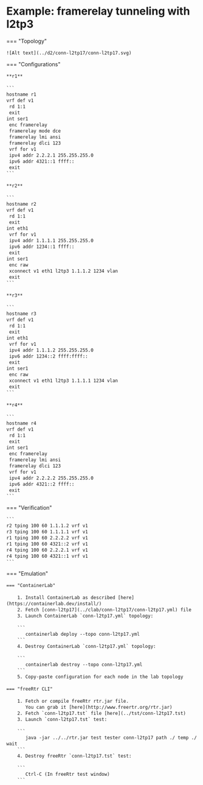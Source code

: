 # Example: framerelay tunneling with l2tp3

=== "Topology"

    ![Alt text](../d2/conn-l2tp17/conn-l2tp17.svg)

=== "Configurations"

    **r1**

    ```
    hostname r1
    vrf def v1
     rd 1:1
     exit
    int ser1
     enc framerelay
     framerelay mode dce
     framerelay lmi ansi
     framerelay dlci 123
     vrf for v1
     ipv4 addr 2.2.2.1 255.255.255.0
     ipv6 addr 4321::1 ffff::
     exit
    ```

    **r2**

    ```
    hostname r2
    vrf def v1
     rd 1:1
     exit
    int eth1
     vrf for v1
     ipv4 addr 1.1.1.1 255.255.255.0
     ipv6 addr 1234::1 ffff::
     exit
    int ser1
     enc raw
     xconnect v1 eth1 l2tp3 1.1.1.2 1234 vlan
     exit
    ```

    **r3**

    ```
    hostname r3
    vrf def v1
     rd 1:1
     exit
    int eth1
     vrf for v1
     ipv4 addr 1.1.1.2 255.255.255.0
     ipv6 addr 1234::2 ffff:ffff::
     exit
    int ser1
     enc raw
     xconnect v1 eth1 l2tp3 1.1.1.1 1234 vlan
     exit
    ```

    **r4**

    ```
    hostname r4
    vrf def v1
     rd 1:1
     exit
    int ser1
     enc framerelay
     framerelay lmi ansi
     framerelay dlci 123
     vrf for v1
     ipv4 addr 2.2.2.2 255.255.255.0
     ipv6 addr 4321::2 ffff::
     exit
    ```

=== "Verification"

    ```
    r2 tping 100 60 1.1.1.2 vrf v1
    r3 tping 100 60 1.1.1.1 vrf v1
    r1 tping 100 60 2.2.2.2 vrf v1
    r1 tping 100 60 4321::2 vrf v1
    r4 tping 100 60 2.2.2.1 vrf v1
    r4 tping 100 60 4321::1 vrf v1
    ```

=== "Emulation"

    === "ContainerLab"

        1. Install ContainerLab as described [here](https://containerlab.dev/install/)  
        2. Fetch [conn-l2tp17](../clab/conn-l2tp17/conn-l2tp17.yml) file  
        3. Launch ContainerLab `conn-l2tp17.yml` topology:  

        ```
           containerlab deploy --topo conn-l2tp17.yml  
        ```
        4. Destroy ContainerLab `conn-l2tp17.yml` topology:  

        ```
           containerlab destroy --topo conn-l2tp17.yml  
        ```
        5. Copy-paste configuration for each node in the lab topology

    === "freeRtr CLI"

        1. Fetch or compile freeRtr rtr.jar file.  
           You can grab it [here](http://www.freertr.org/rtr.jar)  
        2. Fetch `conn-l2tp17.tst` file [here](../tst/conn-l2tp17.tst)  
        3. Launch `conn-l2tp17.tst` test:  

        ```
           java -jar ../../rtr.jar test tester conn-l2tp17 path ./ temp ./ wait
        ```
        4. Destroy freeRtr `conn-l2tp17.tst` test:  

        ```
           Ctrl-C (In freeRtr test window)
        ```

